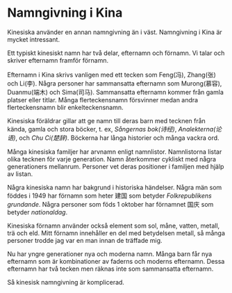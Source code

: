 # Namngivning i Kina

Kinesiska använder en annan namngivning än i väst. Namngivning i Kina är mycket intressant.

Ett typiskt kinesiskt namn har två delar, efternamn och förnamn. Vi talar och skriver efternamn framför förnamn.

Efternamn i Kina skrivs vanligen med ett tecken som Feng(冯), Zhang(张) och Li(李). Några personer har sammansatta efternamn som Murong(慕容), Duanmu(端木) och Sima(司马). Sammansatta efternamn kommer från gamla platser eller titlar. Många flerteckensnamn försvinner medan andra flerteckensnamn blir enkelteckensnamn. 

Kinesiska föräldrar gillar att ge namn till deras barn med tecknen från kända, gamla och stora böcker, t. ex, *Sångernas bok(诗经)*, *Analekterna(论语)*, och *Chu Ci(楚辞)*. Böckerna har långa historier och många vackra ord.

Många kinesiska familjer har arvnamn enligt namnlistor. Namnlistorna listar olika tecknen för varje generation. Namn återkommer cykliskt med några generationers mellanrum. Personer vet deras positioner i familjen med hjälp av listan.

Några kinesiska namn har bakgrund i historiska händelser. Några män som föddes i 1949 har förnamn som heter 建国 som betyder *Folkrepublikens grundande*. Några personer som föds 1 oktober har förnamnet 国庆 som betyder *nationaldag*.

Kinesiska förnamn använder också element som sol, måne, vatten, metall, trä och eld. Mitt förnamn innehåller en del med betydelsen metall, så många personer trodde jag var en man innan de träffade mig.

Nu har yngre generationer nya och moderna namn. Många barn får nya efternamn som är kombinationer av faderns och moderns efternamn. Dessa efternamn har två tecken men räknas inte som sammansatta efternamn.

Så kinesisk namngivning är komplicerad.
